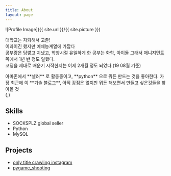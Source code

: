 ```yaml
---
title: About
layout: page
---
```

![Profile Image]({{ site.url }}/{{ site.picture }})

<p>
대학교는 자퇴해서 고졸!<br>
이과이긴 했지만 예체능계열에 가깝다<br>
공부랑은 담쌓고 지냈고, 학창시절 유일하게 한 공부는 화학, 아이돌
그래서 매니지먼트쪽에서 1년 반 정도 일했다.<br>
코딩을 제대로 배운기 시작한지는 이제 2개월 정도 되었다.(19 08월 기준)<br>
</p>

<p>
아마존에서 **셀러** 로 활동중이고,
**python** 으로 뭐든 만드는 것을 좋아한다.
가장 최근에 이 **기술 블로그**,
아직 강점은 없지만 뭐든 해보면서 만들고 싶은것들을 찾아볼 것<br>
(&#xf004;)
</p>

<h2>Skills</h2>

<ul class="skill-list">
	<li>SOCKSPLZ global seller</li>
	<li>Python</li>
	<li>MySQL</li>

</ul>

<h2>Projects</h2>

<ul>
	<li><a href="https://github.com/hiyoung93/wedcrawling"> only title crawling instagram </a></li>
	<li><a href="https://github.com/hiyoung93/pygame_shooting">pygame_shooting</a></li>
</ul>
